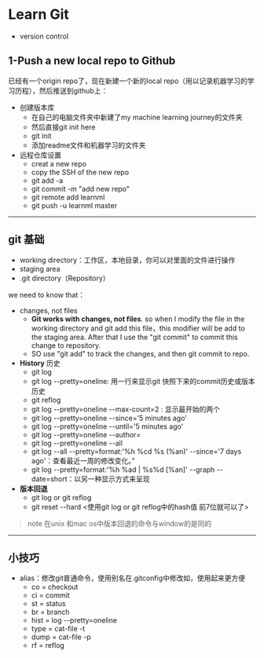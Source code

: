 # Learn Git #

- version control

## 1-Push a new local repo to Github ##

已经有一个origin repo了，现在新建一个新的local repo（用以记录机器学习的学习历程），然后推送到github上：

- 创建版本库
	- 在自己的电脑文件夹中新建了my machine learning journey的文件夹
	- 然后直接git init here
	- git init
	- 添加readme文件和机器学习的文件夹
- 远程仓库设置
	- creat a new repo
	- copy the SSH of the new repo
	- git add -a
	- git commit -m "add new repo"
	- git remote add learnml <my SSH clone URL add>
	- git push -u learnml master

----------

## git 基础 ##

- working directory：工作区，本地目录，你可以对里面的文件进行操作
- staging area
- .git directory（Repository）

we need to know that：

- changes, not files
	- **Git works with changes, not files**. so when I modify the file in the working directory and git add this file，this modifier will be add to the staging area. After that I use the "git commit" to commit this change to repository.
	- SO use "git add" to track the changes, and then git commit to repo.
- **History** 历史
	- git log
	- git log --pretty=oneline: 用一行来显示git 快照下来的commit历史或版本历史
	- git reflog 
	- git log --pretty=oneline --max-count=2 : 显示最开始的两个
	- git log --pretty=oneline --since='5 minutes ago'
	- git log --pretty=oneline --until='5 minutes ago'
	- git log --pretty=oneline --author=<your name>
	- git log --pretty=oneline --all
	- git log --all --pretty=format:'%h %cd %s (%an)' --since='7 days ago'：查看最近一周的修改变化。”
	- git log --pretty=format:'%h %ad | %s%d [%an]' --graph --date=short：以另一种显示方式来呈现
- **版本回退**
	- git log or git reflog
	- git reset --hard <使用git log or git reflog中的hash值 前7位就可以了> 

> note 在unix 和mac os中版本回退的命令与window的是同的

----------


## 小技巧 ##

- alias：修改git普通命令，使用别名在.gitconfig中修改如，使用起来更方便
	- co = checkout
  	- ci = commit
  	- st = status
  	- br = branch
  	- hist = log --pretty=oneline
  	- type = cat-file -t
  	- dump = cat-file -p
  	- rf = reflog